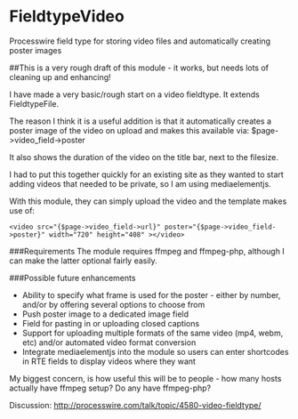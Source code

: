 FieldtypeVideo
==============

Processwire field type for storing video files and automatically creating poster images

##This is a very rough draft of this module - it works, but needs lots of cleaning up and enhancing!

I have made a very basic/rough start on a video fieldtype. It extends FieldtypeFile.

The reason I think it is a useful addition is that it automatically creates a poster image of the video on upload and makes this available via:
$page->video_field->poster

It also shows the duration of the video on the title bar, next to the filesize.

I had to put this together quickly for an existing site as they wanted to start adding videos that needed to be private, so I am using mediaelementjs.

With this module, they can simply upload the video and the template makes use of:
```
<video src="{$page->video_field->url}" poster="{$page->video_field->poster}" width="720" height="408" ></video>
```

###Requirements
The module requires ffmpeg and ffmpeg-php, although I can make the latter optional fairly easily.


###Possible future enhancements
* Ability to specify what frame is used for the poster - either by number, and/or by offering several options to choose from
* Push poster image to a dedicated image field
* Field for pasting in or uploading closed captions
* Support for uploading multiple formats of the same video (mp4, webm, etc) and/or automated video format conversion
* Integrate mediaelementjs into the module so users can enter shortcodes in RTE fields to display videos where they want

My biggest concern, is how useful this will be to people - how many hosts actually have ffmpeg setup? Do any have ffmpeg-php?

Discussion:
http://processwire.com/talk/topic/4580-video-fieldtype/

